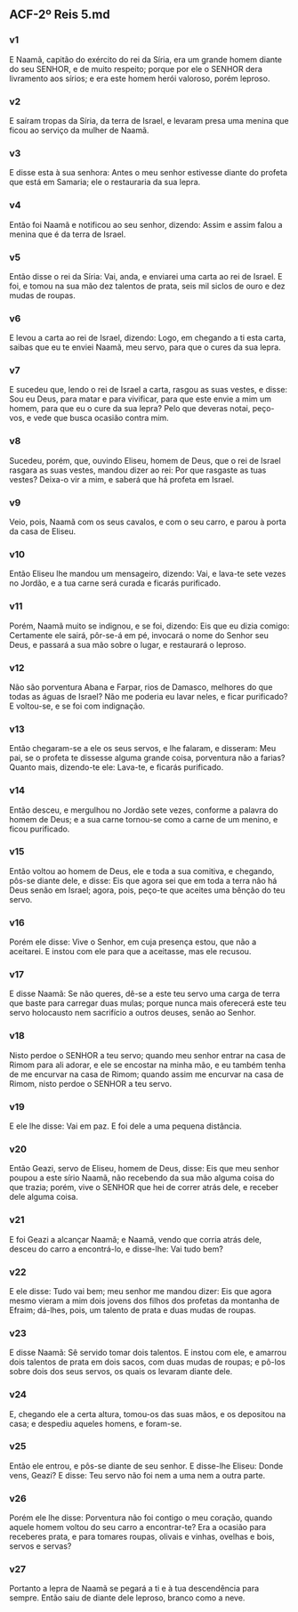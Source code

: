 ## ACF-2º Reis 5.md
### v1
 E Naamã, capitão do exército do rei da Síria, era um grande homem diante do seu SENHOR, e de muito respeito; porque por ele o SENHOR dera livramento aos sírios; e era este homem herói valoroso, porém leproso.
### v2
 E saíram tropas da Síria, da terra de Israel, e levaram presa uma menina que ficou ao serviço da mulher de Naamã.
### v3
 E disse esta à sua senhora: Antes o meu senhor estivesse diante do profeta que está em Samaria; ele o restauraria da sua lepra.
### v4
 Então foi Naamã e notificou ao seu senhor, dizendo: Assim e assim falou a menina que é da terra de Israel.
### v5
 Então disse o rei da Síria: Vai, anda, e enviarei uma carta ao rei de Israel. E foi, e tomou na sua mão dez talentos de prata, seis mil siclos de ouro e dez mudas de roupas.
### v6
 E levou a carta ao rei de Israel, dizendo: Logo, em chegando a ti esta carta, saibas que eu te enviei Naamã, meu servo, para que o cures da sua lepra.
### v7
 E sucedeu que, lendo o rei de Israel a carta, rasgou as suas vestes, e disse: Sou eu Deus, para matar e para vivificar, para que este envie a mim um homem, para que eu o cure da sua lepra? Pelo que deveras notai, peço-vos, e vede que busca ocasião contra mim.
### v8
 Sucedeu, porém, que, ouvindo Eliseu, homem de Deus, que o rei de Israel rasgara as suas vestes, mandou dizer ao rei: Por que rasgaste as tuas vestes? Deixa-o vir a mim, e saberá que há profeta em Israel.
### v9
 Veio, pois, Naamã com os seus cavalos, e com o seu carro, e parou à porta da casa de Eliseu.
### v10
 Então Eliseu lhe mandou um mensageiro, dizendo: Vai, e lava-te sete vezes no Jordão, e a tua carne será curada e ficarás purificado.
### v11
 Porém, Naamã muito se indignou, e se foi, dizendo: Eis que eu dizia comigo: Certamente ele sairá, pôr-se-á em pé, invocará o nome do Senhor seu Deus, e passará a sua mão sobre o lugar, e restaurará o leproso.
### v12
 Não são porventura Abana e Farpar, rios de Damasco, melhores do que todas as águas de Israel? Não me poderia eu lavar neles, e ficar purificado? E voltou-se, e se foi com indignação.
### v13
 Então chegaram-se a ele os seus servos, e lhe falaram, e disseram: Meu pai, se o profeta te dissesse alguma grande coisa, porventura não a farias? Quanto mais, dizendo-te ele: Lava-te, e ficarás purificado.
### v14
 Então desceu, e mergulhou no Jordão sete vezes, conforme a palavra do homem de Deus; e a sua carne tornou-se como a carne de um menino, e ficou purificado.
### v15
 Então voltou ao homem de Deus, ele e toda a sua comitiva, e chegando, pôs-se diante dele, e disse: Eis que agora sei que em toda a terra não há Deus senão em Israel; agora, pois, peço-te que aceites uma bênção do teu servo.
### v16
 Porém ele disse: Vive o Senhor, em cuja presença estou, que não a aceitarei. E instou com ele para que a aceitasse, mas ele recusou.
### v17
 E disse Naamã: Se não queres, dê-se a este teu servo uma carga de terra que baste para carregar duas mulas; porque nunca mais oferecerá este teu servo holocausto nem sacrifício a outros deuses, senão ao Senhor.
### v18
 Nisto perdoe o SENHOR a teu servo; quando meu senhor entrar na casa de Rimom para ali adorar, e ele se encostar na minha mão, e eu também tenha de me encurvar na casa de Rimom; quando assim me encurvar na casa de Rimom, nisto perdoe o SENHOR a teu servo.
### v19
 E ele lhe disse: Vai em paz. E foi dele a uma pequena distância.
### v20
 Então Geazi, servo de Eliseu, homem de Deus, disse: Eis que meu senhor poupou a este sírio Naamã, não recebendo da sua mão alguma coisa do que trazia; porém, vive o SENHOR que hei de correr atrás dele, e receber dele alguma coisa.
### v21
 E foi Geazi a alcançar Naamã; e Naamã, vendo que corria atrás dele, desceu do carro a encontrá-lo, e disse-lhe: Vai tudo bem?
### v22
 E ele disse: Tudo vai bem; meu senhor me mandou dizer: Eis que agora mesmo vieram a mim dois jovens dos filhos dos profetas da montanha de Efraim; dá-lhes, pois, um talento de prata e duas mudas de roupas.
### v23
 E disse Naamã: Sê servido tomar dois talentos. E instou com ele, e amarrou dois talentos de prata em dois sacos, com duas mudas de roupas; e pô-los sobre dois dos seus servos, os quais os levaram diante dele.
### v24
 E, chegando ele a certa altura, tomou-os das suas mãos, e os depositou na casa; e despediu aqueles homens, e foram-se.
### v25
 Então ele entrou, e pôs-se diante de seu senhor. E disse-lhe Eliseu: Donde vens, Geazi? E disse: Teu servo não foi nem a uma nem a outra parte.
### v26
 Porém ele lhe disse: Porventura não foi contigo o meu coração, quando aquele homem voltou do seu carro a encontrar-te? Era a ocasião para receberes prata, e para tomares roupas, olivais e vinhas, ovelhas e bois, servos e servas?
### v27
 Portanto a lepra de Naamã se pegará a ti e à tua descendência para sempre. Então saiu de diante dele leproso, branco como a neve.
